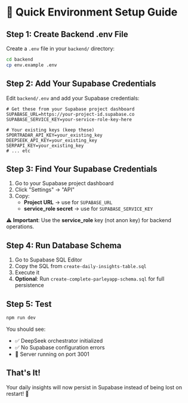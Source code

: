 # 🚀 Quick Environment Setup Guide

## Step 1: Create Backend .env File

Create a `.env` file in your `backend/` directory:

```bash
cd backend
cp env.example .env
```

## Step 2: Add Your Supabase Credentials  

Edit `backend/.env` and add your Supabase credentials:

```env
# Get these from your Supabase project dashboard
SUPABASE_URL=https://your-project-id.supabase.co
SUPABASE_SERVICE_KEY=your-service-role-key-here

# Your existing keys (keep these)
SPORTRADAR_API_KEY=your_existing_key
DEEPSEEK_API_KEY=your_existing_key
SERPAPI_KEY=your_existing_key
# ... etc
```

## Step 3: Find Your Supabase Credentials

1. Go to your Supabase project dashboard
2. Click "Settings" → "API"
3. Copy:
   - **Project URL** → use for `SUPABASE_URL`
   - **service_role secret** → use for `SUPABASE_SERVICE_KEY`

⚠️ **Important**: Use the **service_role** key (not anon key) for backend operations.

## Step 4: Run Database Schema

1. Go to Supabase SQL Editor
2. Copy the SQL from `create-daily-insights-table.sql`
3. Execute it
4. **Optional**: Run `create-complete-parleyapp-schema.sql` for full persistence

## Step 5: Test

```bash
npm run dev
```

You should see:
- ✅ DeepSeek orchestrator initialized
- ✅ No Supabase configuration errors
- 🚀 Server running on port 3001

## That's It!

Your daily insights will now persist in Supabase instead of being lost on restart! 🎉 